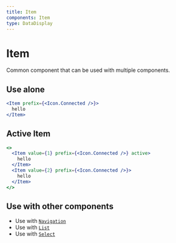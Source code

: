 ```yaml
---
title: Item
components: Item
type: DataDisplay
---
```


# Item

<p class="description">Common component that can be used with multiple components.</p>

## Use alone

```jsx
<Item prefix={<Icon.Connected />}>
  hello
</Item>
```

## Active Item

```jsx
<>
  <Item value={1} prefix={<Icon.Connected />} active>
    hello
  </Item>
  <Item value={2} prefix={<Icon.Connected />}>
    hello
  </Item>
</>
```

## Use with other components

- Use with [`Navigation`](/components/navigation)
- Use with [`List`](/components/list)
- Use with [`Select`](/components/select)
